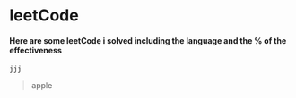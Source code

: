 # leetCode

#### Here are some leetCode i solved including the language and the % of the effectiveness 

```jjj```

> apple
> 
